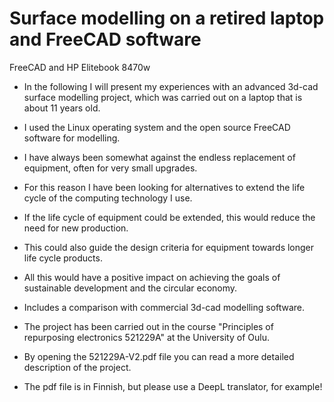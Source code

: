 # Surface modelling on a retired laptop and  FreeCAD software

FreeCAD and HP Elitebook 8470w

* In the following I will present my experiences with an advanced 3d-cad surface modelling project, which was carried out on a laptop that is about 11 years old.
   
* I used the Linux operating system and the open source FreeCAD software for modelling.
  
* I have always been somewhat against the endless replacement of equipment, often for very small upgrades.
  
* For this reason I have been looking for alternatives to extend the life cycle of the computing technology I use.
  
* If the life cycle of equipment could be extended, this would reduce the need for new production.
  
* This could also guide the design criteria for equipment towards longer life cycle products.
  
* All this would have a positive impact on achieving the goals of sustainable development and the circular economy.
  
* Includes a comparison with commercial 3d-cad modelling software.

* The project has been carried out in the course "Principles of repurposing electronics 521229A" at the University of Oulu. 

* By opening the 521229A-V2.pdf file you can read a more detailed description of the project.

* The pdf file is in Finnish, but please use a DeepL translator, for example!
